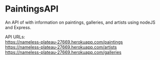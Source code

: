 # PaintingsAPI

An API of with information on paintings, galleries, and artists using nodeJS and Express.

API URLs:  
https://nameless-plateau-27669.herokuapp.com/paintings  
https://nameless-plateau-27669.herokuapp.com/artists  
https://nameless-plateau-27669.herokuapp.com/galleries
